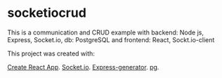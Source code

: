 # socketiocrud
This is a communication and CRUD example with backend: Node js, Express, Socket.io, db: PostgreSQL and frontend: React, Sockt.io-client

This project was created with: 

[Create React App](https://github.com/facebook/create-react-app).
[Socket.io](https://github.com/socketio/socket.io).
[Express-generator](https://github.com/expressjs/generator).
[pg](https://github.com/brianc/node-postgres).
